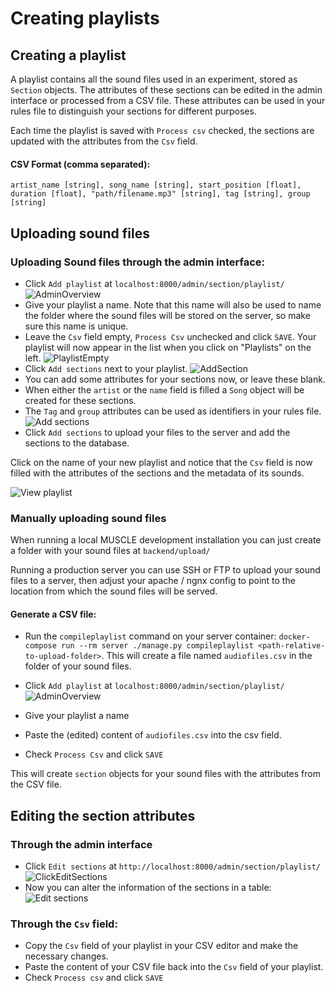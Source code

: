 # Creating playlists

## Creating a playlist

A playlist contains all the sound files used in an experiment, stored as `Section` objects. 
The attributes of these sections can be edited in the admin interface or processed from a CSV file.
These attributes can be used in your rules file to distinguish your sections for different purposes.

Each time the playlist is saved with `Process csv` checked, the sections are updated with the attributes from the `Csv` field.

#### CSV Format (comma separated):
`artist_name [string], song_name [string], start_position [float], duration [float], "path/filename.mp3" [string], tag [string], group [string]`

## Uploading sound files
### Uploading Sound files through the admin interface:

- Click `Add playlist` at `localhost:8000/admin/section/playlist/` 
![AdminOverview](https://github.com/Amsterdam-Music-Lab/MUSCLE/assets/11174072/80280295-1ab5-479c-b001-120a6a4f608e)
- Give your playlist a name. Note that this name will also be used to name the folder where the sound files will be stored on the server, so make sure this name is unique.
- Leave the `Csv` field empty, `Process Csv` unchecked and click `SAVE`. Your playlist will now appear in the list when you click on "Playlists" on the left.
![PlaylistEmpty](https://github.com/Amsterdam-Music-Lab/MUSCLE/assets/11174072/dd210ede-9926-479a-a636-ef8f31143ce8)
- Click `Add sections` next to your playlist.
![AddSection](https://github.com/Amsterdam-Music-Lab/MUSCLE/assets/11174072/a4176951-1347-401b-9b70-a071780f065a)
-  You can add some attributes for your sections now, or leave these blank.
  -  When either the `artist` or the `name` field is filled a `Song` object will be created for these sections.
  -  The `Tag` and `group` attributes can be used as identifiers in your rules file.
![Add sections](https://github.com/Amsterdam-Music-Lab/MUSCLE/assets/49793452/a280cb9e-15bd-40e8-8b7a-d358f60be078)
- Click `Add sections` to upload your files to the server and add the sections to the database.

Click on the name of your new playlist and notice that the `Csv` field is now filled with the attributes of the sections and the metadata of its sounds.

![View playlist](https://github.com/Amsterdam-Music-Lab/MUSCLE/assets/49793452/264679c2-ec43-4fc5-a16f-ab7841d18923)


### Manually uploading sound files

When running a local MUSCLE development installation you can just create a folder with your sound files at `backend/upload/`

Running a production server you can use SSH or FTP to upload your sound files to a server, then adjust your apache / ngnx config to point to the location from which the sound files will be served.

#### Generate a CSV file:

- Run the `compileplaylist` command on your server container: `docker-compose run --rm server ./manage.py compileplaylist <path-relative-to-upload-folder>`.
This will create a file named `audiofiles.csv` in the folder of your sound files.

- Click `Add playlist` at `localhost:8000/admin/section/playlist/`
![AdminOverview](https://github.com/Amsterdam-Music-Lab/MUSCLE/assets/11174072/80280295-1ab5-479c-b001-120a6a4f608e)
- Give your playlist a name
- Paste the (edited) content of `audiofiles.csv` into the csv field.
- Check `Process Csv` and click `SAVE`

This will create `section` objects for your sound files with the attributes from the CSV file.

## Editing the section attributes

### Through the admin interface
- Click `Edit sections` at `http://localhost:8000/admin/section/playlist/`
![ClickEditSections](https://github.com/Amsterdam-Music-Lab/MUSCLE/assets/11174072/4c532a39-9e1b-4325-a3a8-2485ca185a58)
- Now you can alter the information of the sections in a table:
![Edit sections](https://github.com/Amsterdam-Music-Lab/MUSCLE/assets/49793452/fa21f73d-8832-457f-b26a-1c0cafc7ea6f)

### Through the `Csv` field:
- Copy the `Csv` field of your playlist in your CSV editor and make the necessary changes.
- Paste the content of your CSV file back into the `Csv` field of your playlist.
- Check `Process csv` and click `SAVE`
